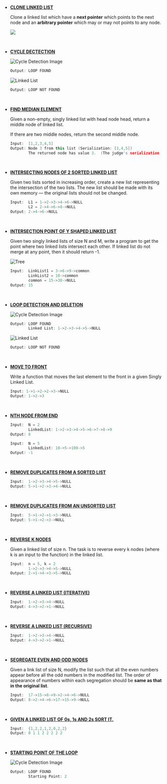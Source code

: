 * __[CLONE LINKED LIST](https://github.com/ashish25-bit/data-structure-algorithms/blob/master/LinkedList/Clone-LL.cpp)__
    
    Clone a linked list which have a __next pointer__ which points to the next node and an __arbitrary pointer__ which may or may not points to any node.

    ![](https://contribute.geeksforgeeks.org/wp-content/uploads/clone.jpg)

<BR/>


* __[CYCLE DECTECTION](https://github.com/ashish25-bit/data-structure-algorithms/blob/master/LinkedList/Cycle-Detection.cpp)__
    
    ![Cycle Detection Image](https://www.geeksforgeeks.org/wp-content/uploads/2009/04/Linked-List-Loop.gif)
    ```CPP
    Output: LOOP FOUND 
    ```

    ![Linked List](https://media.geeksforgeeks.org/wp-content/cdn-uploads/gq/2013/03/Linkedlist.png)
    ```CPP
    Output: LOOP NOT FOUND 
    ```

<BR/>

* __[FIND MEDIAN ELEMENT](https://github.com/ashish25-bit/data-structure-algorithms/blob/master/LinkedList/Find-Median-Element.cpp)__

    Given a non-empty, singly linked list with head node head, return a middle node of linked list.

    If there are two middle nodes, return the second middle node.

    ```CPP
    Input:  [1,2,3,4,5]
    Output: Node 3 from this list (Serialization: [3,4,5])
            The returned node has value 3.  (The judge's serialization of this node is [3,4,5]).
    ```

<BR/>

* __[INTERSECTING NODES OF 2 SORTED LINKED LIST](https://github.com/ashish25-bit/data-structure-algorithms/blob/master/LinkedList/Intersection-Nodes-Of-Sorted-LL.cpp)__

    Given two lists sorted in increasing order, create a new list representing the intersection of the two lists. The new list should be made with its own memory — the original lists should not be changed.

    ```CPP
    Input:  L1 = 1->2->3->4->6->NULL
            L2 = 2->4->6->8->NULL
    Output: 2->4->6->NULL
    ```

<BR/>

* __[INTERSECTION POINT OF Y SHAPED LINKED LIST](https://github.com/ashish25-bit/data-structure-algorithms/blob/master/LinkedList/Intersection-Point-Y-Shapped-LL.cpp)__

    Given two singly linked lists of size N and M, write a program to get the point where two linked lists intersect each other.
    If linked list do not merge at any point, then it should return -1.

    ![Tree](https://contribute.geeksforgeeks.org/wp-content/uploads/linked.jpg)


    ```CPP
    Input:  LinkList1 = 3->6->9->common
            LinkList2 = 10->common
            common = 15->30->NULL
    Output: 15
    ```

<BR/>

* __[LOOP DETECTION AND DELETION](https://github.com/ashish25-bit/data-structure-algorithms/blob/master/LinkedList/Loop-Detection-Deletion.cpp)__
    
    ![Cycle Detection Image](https://www.geeksforgeeks.org/wp-content/uploads/2009/04/Linked-List-Loop.gif)
    ```CPP
    Output: LOOP FOUND
            Linked List: 1->2->3->4->5->NULL
    ```

    ![Linked List](https://media.geeksforgeeks.org/wp-content/cdn-uploads/gq/2013/03/Linkedlist.png)
    ```CPP
    Output: LOOP NOT FOUND
    ```

<BR/>

* __[MOVE TO FRONT](https://github.com/ashish25-bit/data-structure-algorithms/blob/master/LinkedList/Move-To-Front.cpp)__
    
    Write a function that moves the last element to the front in a given Singly Linked List.

    ```CPP
    Input: 1->1->2->2->3->NULL 
    Output: 1->2->3
    ```
<BR/>

* __[NTH NODE FROM END](https://github.com/ashish25-bit/data-structure-algorithms/blob/master/LinkedList/Nth-Node-From-End.cpp)__
    
    ```CPP
    Input:  N = 2
            LinkedList: 1->2->3->4->5->6->7->8->9
    Output: 8

    Input:  N = 5
            LinkedList: 10->5->100->5
    Output: -1
    ```
<BR/>

* __[REMOVE DUPLICATES FROM A SORTED LIST](https://github.com/ashish25-bit/data-structure-algorithms/blob/master/LinkedList/Remove-Duplicates-Sorted-Linked-List.cpp)__
    
    ```CPP
    Input:  1->2->3->4->5->NULL 
    Output: 5->1->2->3->4->NULL 
    ```
<BR/>

* __[REMOVE DUPLICATES FROM AN UNSORTED LIST](https://github.com/ashish25-bit/data-structure-algorithms/blob/master/LinkedList/Remove-Duplicates-Unsorted-Linked-List.cpp)__
    
    ```CPP
    Input:  5->1->2->1->3->NULL
    Output: 5->1->2->3->NULL
    ```
<BR/>

* __[REVERSE K NODES](https://github.com/ashish25-bit/data-structure-algorithms/blob/master/LinkedList/Reverse-K-Nodes.cpp)__

    Given a linked list of size n. The task is to reverse every k nodes (where k is an input to the function) in the linked list.
    
    ```CPP
    Input:  n = 5, k = 2
            1->2->3->4->5->NULL 
    Output: 2->1->4->3->5->NULL
    ```
<BR/>

* __[REVERSE A LINKED LIST (ITERATIVE)](https://github.com/ashish25-bit/data-structure-algorithms/blob/master/LinkedList/Reverse-SLL-Iterative.cpp)__
    
    ```CPP
    Input:  1->2->3->4->NULL 
    Output: 4->3->2->1->NULL
    ```
<BR/>

* __[REVERSE A LINKED LIST (RECURSIVE)](https://github.com/ashish25-bit/data-structure-algorithms/blob/master/LinkedList/Reverse-SLL-Recursive.cpp)__
    
    ```CPP
    Input:  1->2->3->4->NULL 
    Output: 4->3->2->1->NULL
    ```
<BR/>

* __[SEGREGATE EVEN AND ODD NODES](https://github.com/ashish25-bit/data-structure-algorithms/blob/master/LinkedList/Segreagate-Even-Odd-Nodes.cpp)__
    
    Given a link list of size N, modify the list such that all the even numbers appear before all the odd numbers in the modified list. The order of appearance of numbers within each segregation should be __same as that in the original list__.

    ```CPP
    Input:  17->15->8->9->2->4->6->NULL
    Output: 8->2->4->6->17->15->9->NULL
    ```
<BR/>

* __[GIVEN A LINKED LIST OF 0s, 1s AND 2s SORT IT.](https://github.com/ashish25-bit/data-structure-algorithms/blob/master/LinkedList/Sort012.cpp)__
    
    ```CPP
    Input:  {1,2,2,1,2,0,2,2}
    Output: 0 1 1 2 2 2 2 2
    ```

<BR/>

* __[STARTING POINT OF THE LOOP](https://github.com/ashish25-bit/data-structure-algorithms/blob/master/LinkedList/Starting-Point-Loop.cpp)__
    
    ![Cycle Detection Image](https://www.geeksforgeeks.org/wp-content/uploads/2009/04/Linked-List-Loop.gif)
    ```CPP
    Output: LOOP FOUND
            Starting Point: 2
    ```

<BR/>
